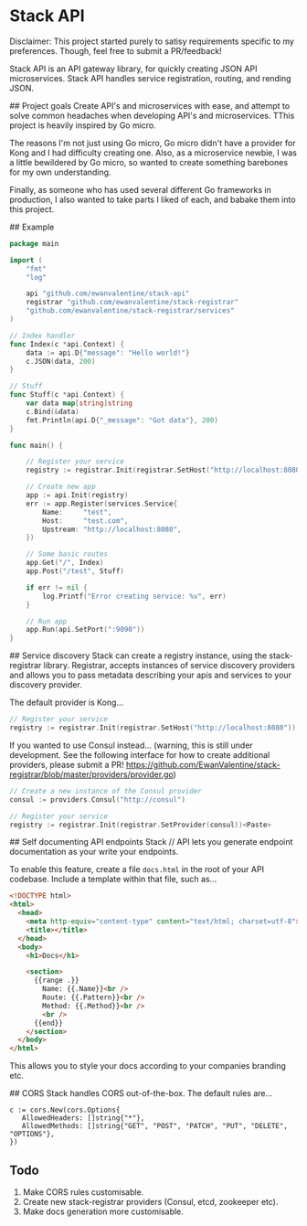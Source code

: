 # Stack API

Disclaimer: This project started purely to satisy requirements specific to my preferences. Though, feel free to submit a PR/feedback!  

Stack API is an API gateway library, for quickly creating JSON API microservices. Stack API handles service registration, routing, and rending JSON.

## Project goals
Create API's and microservices with ease, and attempt to solve common headaches when developing API's and microservices. TThis project is heavily inspired by Go micro.

The reasons I'm not just using Go micro, Go micro didn't have a provider for Kong and I had difficulty creating one. Also, as a microservice newbie, I was a little bewildered by Go micro, so wanted to create something barebones for my own understanding. 

Finally, as someone who has used several different Go frameworks in production, I also wanted to take parts I liked of each, and babake them into this project.

## Example

```go
package main

import (
    "fmt"
    "log"

    api "github.com/ewanvalentine/stack-api"
    registrar "github.com/ewanvalentine/stack-registrar"
    "github.com/ewanvalentine/stack-registrar/services"
)

// Index handler
func Index(c *api.Context) {
    data := api.D{"message": "Hello world!"}
    c.JSON(data, 200)
}

// Stuff
func Stuff(c *api.Context) {
    var data map[string]string
    c.Bind(&data)
    fmt.Println(api.D{"_message": "Got data"}, 200)
}

func main() {

    // Register your service
    registry := registrar.Init(registrar.SetHost("http://localhost:8080"))

    // Create new app
    app := api.Init(registry)
    err := app.Register(services.Service{
        Name:     "test",
        Host:     "test.com",
        Upstream: "http://localhost:8080",
    })

    // Some basic routes
    app.Get("/", Index)
    app.Post("/test", Stuff)

    if err != nil {
        log.Printf("Error creating service: %v", err)
    }

    // Run app
    app.Run(api.SetPort(":9090"))
}
```

## Service discovery 
Stack can create a registry instance, using the stack-registrar library. Registrar, accepts instances of service discovery providers and allows you to pass metadata describing your apis and services to your discovery provider. 

The default provider is Kong... 

```go
// Register your service
registry := registrar.Init(registrar.SetHost("http://localhost:8080"))
```

If you wanted to use Consul instead... (warning, this is still under development. See the following interface for how to create additional providers, please submit a PR! https://github.com/EwanValentine/stack-registrar/blob/master/providers/provider.go)

```go
// Create a new instance of the Consul provider
consul := providers.Consul("http://consul")

// Register your service
registry := registrar.Init(registrar.SetProvider(consul))<Paste>
```

## Self documenting API endpoints
Stack // API lets you generate endpoint documentation as your write your endpoints. 

To enable this feature, create a file `docs.html` in the root of your API codebase. Include a template within that file, such as... 

```html
<!DOCTYPE html>
<html>
  <head>
    <meta http-equiv="content-type" content="text/html; charset=utf-8">
    <title></title>
  </head>
  <body>
    <h1>Docs</h1>

    <section>
      {{range .}}
        Name: {{.Name}}<br />
        Route: {{.Pattern}}<br />
        Method: {{.Method}}<br />
        <br />
      {{end}}
    </section>
  </body>
</html>
```

This allows you to style your docs according to your companies branding etc. 

## CORS
Stack handles CORS out-of-the-box. The default rules are... 

```
c := cors.New(cors.Options{
   AllowedHeaders: []string{"*"},
   AllowedMethods: []string{"GET", "POST", "PATCH", "PUT", "DELETE", "OPTIONS"},       
})
```

## Todo
1. Make CORS rules customisable.
2. Create new stack-registrar providers (Consul, etcd, zookeeper etc). 
3. Make docs generation more customisable.
